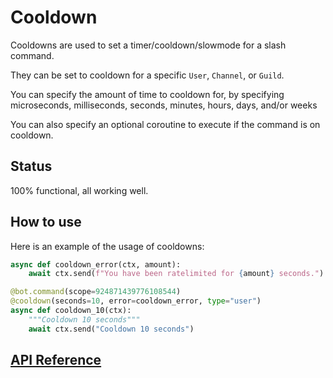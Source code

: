 # Cooldown

Cooldowns are used to set a timer/cooldown/slowmode for a slash command.

They can be set to cooldown for a specific `User`, `Channel`, or `Guild`.

You can specify the amount of time to cooldown for, by specifying microseconds, milliseconds, seconds, minutes, hours, days, and/or weeks

You can also specify an optional coroutine to execute if the command is on cooldown.

## Status

100% functional, all working well.

## How to use

Here is an example of the usage of cooldowns:

```py
async def cooldown_error(ctx, amount):
    await ctx.send(f"You have been ratelimited for {amount} seconds.")

@bot.command(scope=924871439776108544)
@cooldown(seconds=10, error=cooldown_error, type="user")
async def cooldown_10(ctx):
    """Cooldown 10 seconds"""
    await ctx.send("Cooldown 10 seconds")
```

## [API Reference](./api_reference.md#cooldown)
